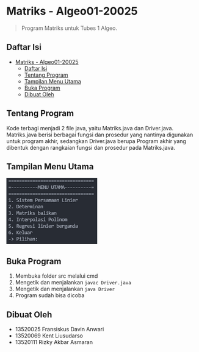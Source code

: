 # Matriks - Algeo01-20025
> Program Matriks untuk Tubes 1 Algeo.

## Daftar Isi
- [Matriks - Algeo01-20025](#matriks---algeo01-20025)
  - [Daftar Isi](#daftar-isi)
  - [Tentang Program](#tentang-program)
  - [Tampilan Menu Utama](#tampilan-menu-utama)
  - [Buka Program](#buka-program)
  - [Dibuat Oleh](#dibuat-oleh)


## Tentang Program
Kode terbagi menjadi 2 file java, yaitu Matriks.java dan Driver.java. Matriks.java berisi berbagai fungsi dan prosedur yang nantinya digunakan untuk program akhir, sedangkan Driver.java berupa Program akhir yang dibentuk dengan rangkaian fungsi dan prosedur pada Matriks.java.

## Tampilan Menu Utama
![screenshot](./screenshot.png)

## Buka Program
1. Membuka folder src melalui cmd
2. Mengetik dan menjalankan `javac Driver.java`
3. Mengetik dan menjalankan `java Driver`
4. Program sudah bisa dicoba

## Dibuat Oleh
- 13520025 Fransiskus Davin Anwari
- 13520069 Kent Liusudarso
- 13520111 Rizky Akbar Asmaran